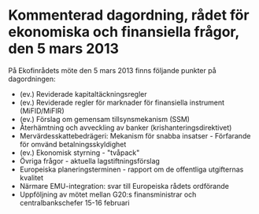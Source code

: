 # Kommenterad dagordning, rådet för ekonomiska och finansiella frågor, den 5 mars 2013

På Ekofinrådets möte den 5 mars 2013 finns följande punkter på dagordningen:

* (ev.) Reviderade kapitaltäckningsregler
* (ev.) Reviderade regler för marknader för finansiella instrument (MiFID/MiFIR)
* (ev.) Förslag om gemensam tillsynsmekanism (SSM)
* Återhämtning och avveckling av banker (krishanteringsdirektivet)
* Mervärdesskattebedrägeri: Mekanism för snabba insatser \- Förfarande för omvänd betalningsskyldighet
* (ev.) Ekonomisk styrning \- "tvåpack"
* Övriga frågor \- aktuella lagstiftningsförslag
* Europeiska planeringsterminen \- rapport om de offentliga utgifternas kvalitet
* Närmare EMU\-integration: svar till Europeiska rådets ordförande
* Uppföljning av mötet mellan G20:s finansministrar och centralbankschefer 15\-16 februari
